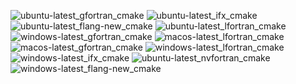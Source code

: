  ![ubuntu-latest_gfortran_cmake](https://img.shields.io/badge/ubuntu--latest_gfortran_cmake-passing-brightgreen) ![ubuntu-latest_ifx_cmake](https://img.shields.io/badge/ubuntu--latest_ifx_cmake-passing-brightgreen) ![ubuntu-latest_flang-new_cmake](https://img.shields.io/badge/ubuntu--latest_flang--new_cmake-passing-brightgreen) ![ubuntu-latest_lfortran_cmake](https://img.shields.io/badge/ubuntu--latest_lfortran_cmake-failing-red) ![windows-latest_gfortran_cmake](https://img.shields.io/badge/windows--latest_gfortran_cmake-passing-brightgreen) ![macos-latest_lfortran_cmake](https://img.shields.io/badge/macos--latest_lfortran_cmake-failing-red) ![macos-latest_gfortran_cmake](https://img.shields.io/badge/macos--latest_gfortran_cmake-failing-red) ![windows-latest_lfortran_cmake](https://img.shields.io/badge/windows--latest_lfortran_cmake-passing-brightgreen) ![windows-latest_ifx_cmake](https://img.shields.io/badge/windows--latest_ifx_cmake-failing-red) ![ubuntu-latest_nvfortran_cmake](https://img.shields.io/badge/ubuntu--latest_nvfortran_cmake-passing-brightgreen) ![windows-latest_flang-new_cmake](https://img.shields.io/badge/windows--latest_flang--new_cmake-passing-brightgreen)
